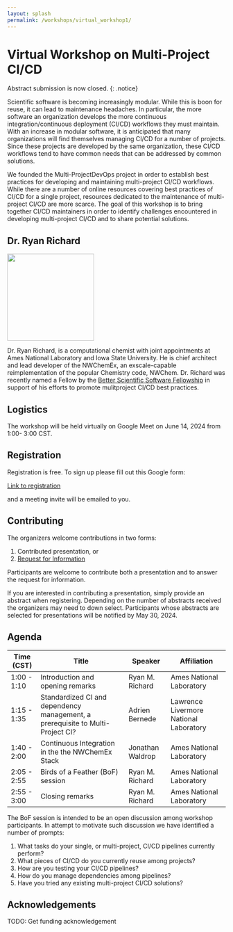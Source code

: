 ```yaml
---
layout: splash
permalink: /workshops/virtual_workshop1/
---
```


# Virtual Workshop on Multi-Project CI/CD

Abstract submission is now closed.
{: .notice}

Scientific software is becoming increasingly modular. While this is boon for
reuse, it can lead to maintenance headaches. In particular, the more software
an organization develops the more continuous integration/continuous deployment
(CI/CD) workflows they must maintain. With an increase in modular software,
it is anticipated that many organizations will find themselves managing CI/CD
for a number of projects. Since these projects are developed by the same
organization, these CI/CD workflows tend to have common needs that can be
addressed by common solutions.

We founded the Multi-ProjectDevOps project in order to establish best practices
for developing and maintaining multi-project CI/CD workflows. While there are a
number of online resources covering best practices of CI/CD for a single
project, resources dedicated to the maintenance of multi-project CI/CD are more
scarce. The goal of this workshop is to bring together CI/CD maintainers in
order to identify challenges encountered in developing multi-project CI/CD and
to share potential solutions.

## Dr. Ryan Richard

<img src="../../assets/ryan_m_richard.jpg" width="200">

Dr. Ryan Richard, is a computational chemist with joint appointments at
Ames National Laboratory and Iowa State University. He is chief architect and
lead developer of the NWChemEx, an exscale-capable reimplementation of the
popular Chemistry code, NWChem. Dr. Richard was recently named a Fellow by the
[Better Scientific Software Fellowship](https://bssw.io/pages/bssw-fellowship-program)
in support of his efforts to promote mulitproject CI/CD best practices.

## Logistics

The workshop will be held virtually on Google Meet on June 14, 2024 from 1:00-
3:00 CST.

## Registration

Registration is free. To sign up please fill out this Google form:

[Link to registration](https://forms.gle/99fFQaAkAHX24Jve8)

and a meeting invite will be emailed to you.

## Contributing

The organizers welcome contributions in two forms:

1. Contributed presentation, or
2. [Request for Information](https://forms.gle/Zfk6amaDVpW6HbWB7)


Participants are welcome to contribute both a presentation and to answer the
request for information.

If you are interested in contributing a presentation, simply provide an abstract
when registering. Depending on the number of abstracts received the organizers
may need to down select. Participants whose abstracts are selected for
presentations will be notified by May 30, 2024.

## Agenda

| Time (CST)  | Title                                                                          | Speaker          | Affiliation                            |
| ----------- | ------------------------------------------------------------------------------ | ---------------- | -------------------------------------- |
| 1:00 - 1:10 | Introduction and opening remarks                                               | Ryan M. Richard  | Ames National Laboratory               |
| 1:15 - 1:35 | Standardized CI and dependency management, a prerequisite to Multi-Project CI? | Adrien Bernede   | Lawrence Livermore National Laboratory |
| 1:40 - 2:00 | Continuous Integration in the the NWChemEx Stack                               | Jonathan Waldrop | Ames National Laboratory               |
| 2:05 - 2:55 | Birds of a Feather (BoF) session                                               | Ryan M. Richard  | Ames National Laboratory               |
| 2:55 - 3:00 | Closing remarks                                                                | Ryan M. Richard  | Ames National Laboratory               |

The BoF session is intended to be an open discussion among workshop
participants. In attempt to motivate such discussion we have identified a number
of prompts:

1. What tasks do your single, or multi-project, CI/CD pipelines currently
   perform?
2. What pieces of CI/CD do you currently reuse among projects?
3. How are you testing your CI/CD pipelines?
4. How do you manage dependencies among pipelines?
5. Have you tried any existing multi-project CI/CD solutions?


## Acknowledgements

TODO: Get funding acknowledgement
